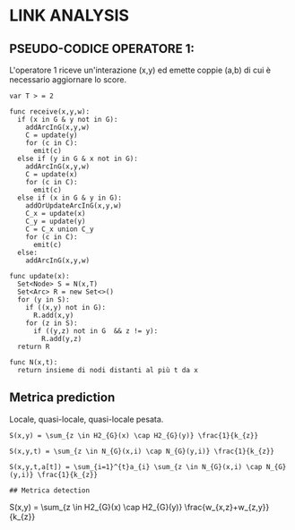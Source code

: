 # LINK ANALYSIS

## PSEUDO-CODICE OPERATORE 1:
L'operatore 1 riceve un'interazione (x,y) ed emette coppie (a,b) di cui è necessario aggiornare lo score.

```
var T > = 2

func receive(x,y,w):
  if (x in G & y not in G):
    addArcInG(x,y,w)
    C = update(y)
    for (c in C):
      emit(c)
  else if (y in G & x not in G):
    addArcInG(x,y,w)
    C = update(x)
    for (c in C):
      emit(c)
  else if (x in G & y in G):
    addOrUpdateArcInG(x,y,w)
    C_x = update(x)
    C_y = update(y)
    C = C_x union C_y
    for (c in C):
      emit(c)
  else:
    addArcInG(x,y,w)
```

```
func update(x):
  Set<Node> S = N(x,T)
  Set<Arc> R = new Set<>()
  for (y in S):
    if ((x,y) not in G):
      R.add(x,y)
    for (z in S):
      if ((y,z) not in G  && z != y):
        R.add(y,z)
  return R
```

```
func N(x,t):
  return insieme di nodi distanti al più t da x
```

## Metrica prediction
Locale, quasi-locale, quasi-locale pesata.
```
S(x,y) = \sum_{z \in H2_{G}(x) \cap H2_{G}(y)} \frac{1}{k_{z}} 

S(x,y,t) = \sum_{z \in N_{G}(x,i) \cap N_{G}(y,i)} \frac{1}{k_{z}}

S(x,y,t,a[t]) = \sum_{i=1}^{t}a_{i} \sum_{z \in N_{G}(x,i) \cap N_{G}(y,i)} \frac{1}{k_{z}}

## Metrica detection
```
S(x,y) = \sum_{z \in H2_{G}(x) \cap H2_{G}(y)} \frac{w_{x,z}+w_{z,y}}{k_{z}}
